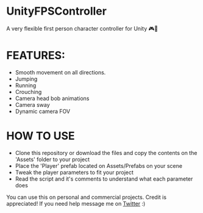 # UnityFPSController
A very flexible first person character controller for Unity 🎮👤

# FEATURES:
- Smooth movement on all directions.
- Jumping
- Running
- Crouching
- Camera head bob animations
- Camera sway
- Dynamic camera FOV

# HOW TO USE
- Clone this repository or download the files and copy the contents on the 'Assets' folder to your project
- Place the 'Player' prefab located on Assets/Prefabs on your scene
- Tweak the player parameters to fit your project
- Read the script and it's comments to understand what each parameter does

You can use this on personal and commercial projects. Credit is appreciated!
If you need help message me on [Twitter](https://twitter.com/amarogamedev) :)
